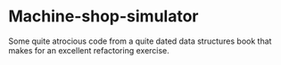 Machine-shop-simulator
======================

Some quite atrocious code from a quite dated data structures book that makes for an excellent refactoring exercise.
